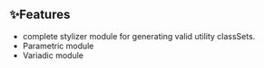 <h2>✨Features</h2>

* complete stylizer module for generating valid utility classSets. 
* Parametric module
* Variadic module

